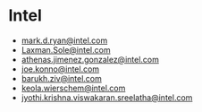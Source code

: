 # Intel
- mark.d.ryan@intel.com
- Laxman.Sole@intel.com
- athenas.jimenez.gonzalez@intel.com
- joe.konno@intel.com
- barukh.ziv@intel.com
- keola.wierschem@intel.com
- jyothi.krishna.viswakaran.sreelatha@intel.com
